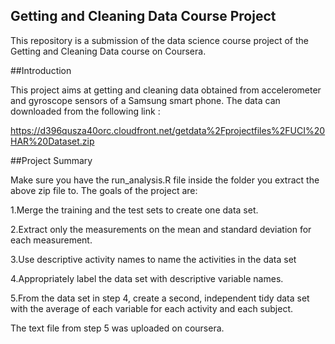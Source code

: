 ## Getting and Cleaning Data Course Project

This repository is a submission of the data science course project of the Getting and Cleaning Data course on Coursera.

##Introduction

This project aims at getting and cleaning data obtained from accelerometer and gyroscope sensors of a Samsung smart phone. The data can downloaded from the following link : 

https://d396qusza40orc.cloudfront.net/getdata%2Fprojectfiles%2FUCI%20HAR%20Dataset.zip

##Project Summary

Make sure you have the run_analysis.R file inside the folder you extract the above zip file to.
The goals of the project are:

1.Merge the training and the test sets to create one data set.

2.Extract only the measurements on the mean and standard deviation for each measurement. 

3.Use descriptive activity names to name the activities in the data set

4.Appropriately label the data set with descriptive variable names. 

5.From the data set in step 4, create a second, independent tidy data set with the average of each variable for each activity and each subject.

The text file from step 5 was uploaded on coursera.
